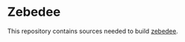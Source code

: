 # Zebedee
This repository contains sources needed to build [zebedee](https://sourceforge.net/projects/zebedee/).

